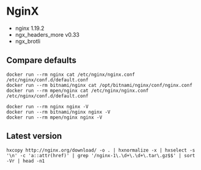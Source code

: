 # NginX

- nginx 1.19.2
- ngx_headers_more v0.33
- ngx_brotli


## Compare defaults

```shell script
docker run --rm nginx cat /etc/nginx/nginx.conf /etc/nginx/conf.d/default.conf
docker run --rm bitnami/nginx cat /opt/bitnami/nginx/conf/nginx.conf
docker run --rm mpen/nginx cat /etc/nginx/nginx.conf /etc/nginx/conf.d/default.conf

docker run --rm nginx nginx -V
docker run --rm bitnami/nginx nginx -V
docker run --rm mpen/nginx nginx -V
```

## Latest version

```shell script
hxcopy http://nginx.org/download/ -o . | hxnormalize -x | hxselect -s '\n' -c 'a::attr(href)' | grep '/nginx-1\.\d+\.\d+\.tar\.gz$$' | sort -Vr | head -n1
```
